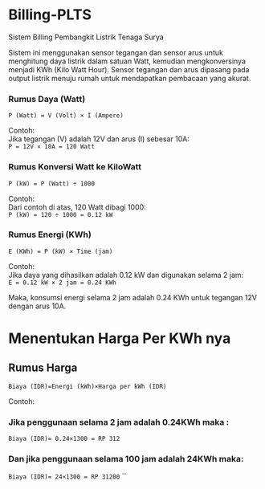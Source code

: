 # Billing-PLTS
Sistem Billing Pembangkit Listrik Tenaga Surya

Sistem ini menggunakan sensor tegangan dan sensor arus untuk menghitung daya listrik dalam satuan Watt, kemudian mengkonversinya menjadi KWh (Kilo Watt Hour). Sensor tegangan dan arus dipasang pada output listrik menuju rumah untuk mendapatkan pembacaan yang akurat.

### Rumus Daya (Watt)
```
P (Watt) = V (Volt) × I (Ampere)
```
Contoh:  
Jika tegangan (V) adalah 12V dan arus (I) sebesar 10A:  
`P = 12V × 10A = 120 Watt`

### Rumus Konversi Watt ke KiloWatt
```
P (kW) = P (Watt) ÷ 1000
```
Contoh:  
Dari contoh di atas, 120 Watt dibagi 1000:  
`P (kW) = 120 ÷ 1000 = 0.12 kW`

### Rumus Energi (KWh)
```
E (KWh) = P (kW) × Time (jam)
```
Contoh:  
Jika daya yang dihasilkan adalah 0.12 kW dan digunakan selama 2 jam:  
`E = 0.12 kW × 2 jam = 0.24 KWh`

Maka, konsumsi energi selama 2 jam adalah 0.24 KWh untuk tegangan 12V dengan arus 10A.

# Menentukan Harga Per KWh nya

## Rumus Harga 
```
Biaya (IDR)=Energi (kWh)×Harga per kWh (IDR)
```
Contoh:  
### Jika penggunaan selama 2 jam adalah 0.24KWh maka :
`Biaya (IDR)= 0.24×1300 = RP 312`
### Dan jika penggunaan selama 100 jam adalah 24KWh maka:
`Biaya (IDR)= 24×1300 = RP 31200`
``
